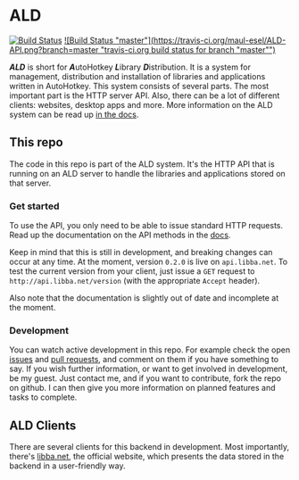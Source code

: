 # ALD
[![Build Status](https://travis-ci.org/maul-esel/ALD-API.png "travis-ci.org build status")](http://travis-ci.org/maul-esel/ALD-API)
[![Build Status "master"](https://travis-ci.org/maul-esel/ALD-API.png?branch=master "travis-ci.org build status for branch "master"")](http://travis-ci.org/maul-esel/ALD-API)

***ALD*** is short for ***A***utoHotkey ***L***ibrary ***D***istribution. It is a system for management, distribution and installation of libraries and applications written in AutoHotkey.
This system consists of several parts. The most important part is the HTTP server API. Also, there can be a lot of different clients: websites, desktop apps and more.
More information on the ALD system can be read up [in the docs](http://about.libba.net/docs/api/current/ALD-model.html).

## This repo
The code in this repo is part of the ALD system. It's the HTTP API that is running on an ALD server to handle the libraries and applications stored on that server.

### Get started
To use the API, you only need to be able to issue standard HTTP requests. Read up the documentation on the API methods in the [docs](http://about.libba.net/docs/api/current).

Keep in mind that this is still in development, and breaking changes can occur at any time. At the moment, version `0.2.0` is live on `api.libba.net`. To test the current version from your client,
just issue a `GET` request to `http://api.libba.net/version` (with the appropriate `Accept` header).

Also note that the documentation is slightly out of date and incomplete at the moment.

### Development
You can watch active development in this repo. For example check the open [issues](https://github.com/maul-esel/ALD-API/issues) and [pull requests](https://github.com/maul-esel/ALD-API/issues), and comment on them if you have something to say.
If you wish further information, or want to get involved in development, be my guest. Just contact me, and if you want to contribute, fork the repo on github. I can then give you more information on planned features and tasks to complete.

## ALD Clients
There are several clients for this backend in development. Most importantly, there's [libba.net](http://libba.net), the official website, which presents the data stored in the backend in a user-friendly way.